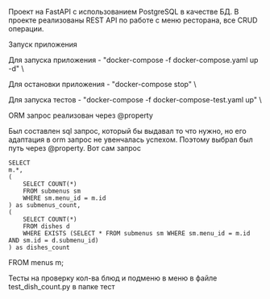 Проект на FastAPI с использованием PostgreSQL в качестве БД. В проекте реализованы REST API по работе с меню ресторана, все CRUD операции. 

Запуск приложения

Для запуска приложения - "docker-compose -f docker-compose.yaml up -d" \

Для остановки приложения - "docker-compose stop" \

Для запуска тестов - "docker-compose -f docker-compose-test.yaml up" \



ORM запрос реализован через @property

Был составлен sql запрос, который бы выдавал то что нужно, но его адаптация в orm запрос не увенчалась успехом. Поэтому выбрал был путь через @property. Вот сам запрос

    SELECT 
    m.*,
    (
        SELECT COUNT(*) 
        FROM submenus sm 
        WHERE sm.menu_id = m.id
    ) as submenus_count,
    (
        SELECT COUNT(*) 
        FROM dishes d 
        WHERE EXISTS (SELECT * FROM submenus sm WHERE sm.menu_id = m.id AND sm.id = d.submenu_id)
    ) as dishes_count
FROM menus m;


Тесты на проверку кол-ва блюд и подменю в меню в файле test_dish_count.py в папке тест